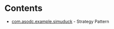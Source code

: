 # Contents
- [com.asodc.example.simuduck](src/main/java/com/asodc/example/simuduck/README.md) - Strategy Pattern
